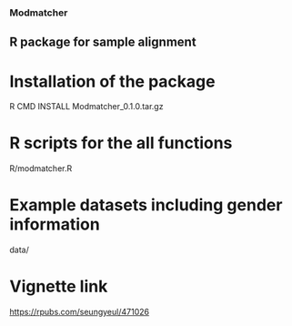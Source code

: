 ### Modmatcher
## R package for sample alignment

# Installation of the package
R CMD INSTALL Modmatcher_0.1.0.tar.gz

# R scripts for the all functions
R/modmatcher.R

# Example datasets including gender information
data/

# Vignette link
https://rpubs.com/seungyeul/471026
